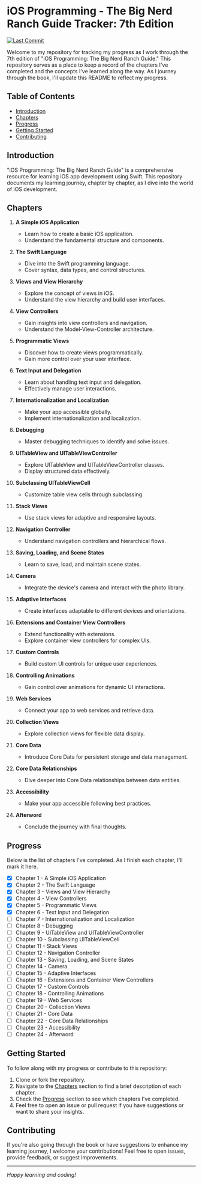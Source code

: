 # iOS Programming - The Big Nerd Ranch Guide Tracker: 7th Edition

[![Last Commit](https://img.shields.io/github/last-commit/Brynner03/iOS-Programming---The-Big-Nerd-Ranch-Guide)](https://github.com/Brynner03/iOS-Programming---The-Big-Nerd-Ranch-Guide/commits/main)

Welcome to my repository for tracking my progress as I work through the 7th edition of "iOS Programming: The Big Nerd Ranch Guide." This repository serves as a place to keep a record of the chapters I've completed and the concepts I've learned along the way. As I journey through the book, I'll update this README to reflect my progress.

## Table of Contents

- [Introduction](#introduction)
- [Chapters](#chapters)
- [Progress](#progress)
- [Getting Started](#getting-started)
- [Contributing](#contributing)

## Introduction

"iOS Programming: The Big Nerd Ranch Guide" is a comprehensive resource for learning iOS app development using Swift. This repository documents my learning journey, chapter by chapter, as I dive into the world of iOS development.

## Chapters

1. **A Simple iOS Application**
   - Learn how to create a basic iOS application.
   - Understand the fundamental structure and components.

2. **The Swift Language**
   - Dive into the Swift programming language.
   - Cover syntax, data types, and control structures.

3. **Views and View Hierarchy**
   - Explore the concept of views in iOS.
   - Understand the view hierarchy and build user interfaces.

4. **View Controllers**
   - Gain insights into view controllers and navigation.
   - Understand the Model-View-Controller architecture.

5. **Programmatic Views**
   - Discover how to create views programmatically.
   - Gain more control over your user interface.

6. **Text Input and Delegation**
   - Learn about handling text input and delegation.
   - Effectively manage user interactions.

7. **Internationalization and Localization**
   - Make your app accessible globally.
   - Implement internationalization and localization.

8. **Debugging**
   - Master debugging techniques to identify and solve issues.

9. **UITableView and UITableViewController**
   - Explore UITableView and UITableViewController classes.
   - Display structured data effectively.

10. **Subclassing UITableViewCell**
    - Customize table view cells through subclassing.

11. **Stack Views**
    - Use stack views for adaptive and responsive layouts.

12. **Navigation Controller**
    - Understand navigation controllers and hierarchical flows.

13. **Saving, Loading, and Scene States**
    - Learn to save, load, and maintain scene states.

14. **Camera**
    - Integrate the device's camera and interact with the photo library.

15. **Adaptive Interfaces**
    - Create interfaces adaptable to different devices and orientations.

16. **Extensions and Container View Controllers**
    - Extend functionality with extensions.
    - Explore container view controllers for complex UIs.

17. **Custom Controls**
    - Build custom UI controls for unique user experiences.

18. **Controlling Animations**
    - Gain control over animations for dynamic UI interactions.

19. **Web Services**
    - Connect your app to web services and retrieve data.

20. **Collection Views**
    - Explore collection views for flexible data display.

21. **Core Data**
    - Introduce Core Data for persistent storage and data management.

22. **Core Data Relationships**
    - Dive deeper into Core Data relationships between data entities.

23. **Accessibility**
    - Make your app accessible following best practices.

24. **Afterword**
    - Conclude the journey with final thoughts.

## Progress

Below is the list of chapters I've completed. As I finish each chapter, I'll mark it here.

- [x] Chapter 1 - A Simple iOS Application
- [x] Chapter 2 - The Swift Language
- [x] Chapter 3 - Views and View Hierarchy
- [x] Chapter 4 - View Controllers
- [x] Chapter 5 - Programmatic Views
- [x] Chapter 6 - Text Input and Delegation
- [ ] Chapter 7 - Internationalization and Localization
- [ ] Chapter 8 - Debugging
- [ ] Chapter 9 - UITableView and UITableViewController
- [ ] Chapter 10 - Subclassing UITableViewCell
- [ ] Chapter 11 - Stack Views
- [ ] Chapter 12 - Navigation Controller
- [ ] Chapter 13 - Saving, Loading, and Scene States
- [ ] Chapter 14 - Camera
- [ ] Chapter 15 - Adaptive Interfaces
- [ ] Chapter 16 - Extensions and Container View Controllers
- [ ] Chapter 17 - Custom Controls
- [ ] Chapter 18 - Controlling Animations
- [ ] Chapter 19 - Web Services
- [ ] Chapter 20 - Collection Views
- [ ] Chapter 21 - Core Data
- [ ] Chapter 22 - Core Data Relationships
- [ ] Chapter 23 - Accessibility
- [ ] Chapter 24 - Afterword

## Getting Started

To follow along with my progress or contribute to this repository:

1. Clone or fork the repository.
2. Navigate to the [Chapters](#chapters) section to find a brief description of each chapter.
3. Check the [Progress](#progress) section to see which chapters I've completed.
4. Feel free to open an issue or pull request if you have suggestions or want to share your insights.

## Contributing

If you're also going through the book or have suggestions to enhance my learning journey, I welcome your contributions! Feel free to open issues, provide feedback, or suggest improvements.

---

*Happy learning and coding!*
